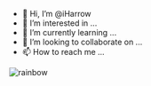 - 👋 Hi, I’m @iHarrow
- 👀 I’m interested in ...
- 🌱 I’m currently learning ...
- 💞️ I’m looking to collaborate on ...
- 📫 How to reach me ...

<!---
iHarrow/iHarrow is a ✨ special ✨ repository because its `README.md` (this file) appears on your GitHub profile.
You can click the Preview link to take a look at your changes.
--->
![rainbow](https://user-images.githubusercontent.com/105174892/169637581-7cad1a77-f394-47f0-90dc-ac1423fe2bef.gif)
